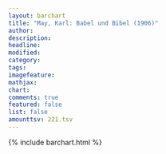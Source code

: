 ```yaml
---
layout: barchart
title: "May, Karl: Babel und Bibel (1906)"
author:
description:
headline:
modified:
category:
tags:
imagefeature: 
mathjax: 
chart: 
comments: true
featured: false
list: false
amounttsv: 221.tsv
---
```

{% include barchart.html %}
